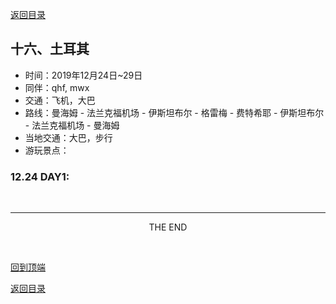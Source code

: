 [返回目录](README.md)

## 十六、土耳其

- 时间：2019年12月24日~29日
- 同伴：qhf, mwx
- 交通：飞机，大巴
- 路线：曼海姆 - 法兰克福机场 - 伊斯坦布尔 - 格雷梅 - 费特希耶 - 伊斯坦布尔 - 法兰克福机场 - 曼海姆
- 当地交通：大巴，步行
- 游玩景点：

### 12.24 DAY1: 






&nbsp;

---
<center>THE END</center>

&nbsp;

[回到顶端](#十六土耳其)

[返回目录](README.md)